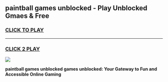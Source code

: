 
## paintball games unblocked - Play Unblocked Gmaes & Free
<h3>
<a href="https://premium.freeplayer.one?title=paintball_games_unblocked&ref=19F">CLICK TO PLAY</a></h3>
<hr>

<h3>
<a href="https://premium.freeplayer.one?title=paintball_games_unblocked&ref=19F">CLICK 2 PLAY</a>
  
</h3>

<a href="https://premium.freeplayer.one?title=paintball_games_unblocked&ref=19F/"><img src="https://clearcache.store/games.png"></a>


**paintball games unblocked games unblocked: Your Gateway to Fun and Accessible Online Gaming**
